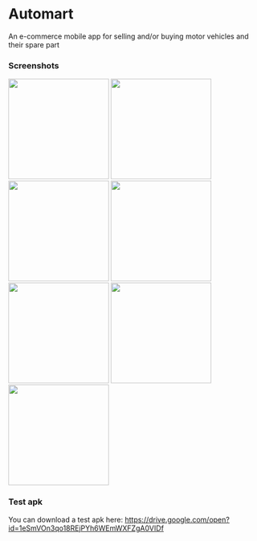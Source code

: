 # Automart

An e-commerce mobile app for selling and/or buying motor vehicles and their spare part

### Screenshots
<img src="screenshots/one.png" width="200">    <img src="screenshots/two.png" width="200">
<img src="screenshots/three.png" width="200">  <img src="screenshots/four.png" width="200">
<img src="screenshots/five.png" width="200">   <img src="screenshots/six.png" width="200">
<img src="screenshots/seven.png" width="200">

### Test apk
You can download a test apk here: https://drive.google.com/open?id=1eSmVOn3qo18REjPYh6WEmWXFZgA0VIDf
